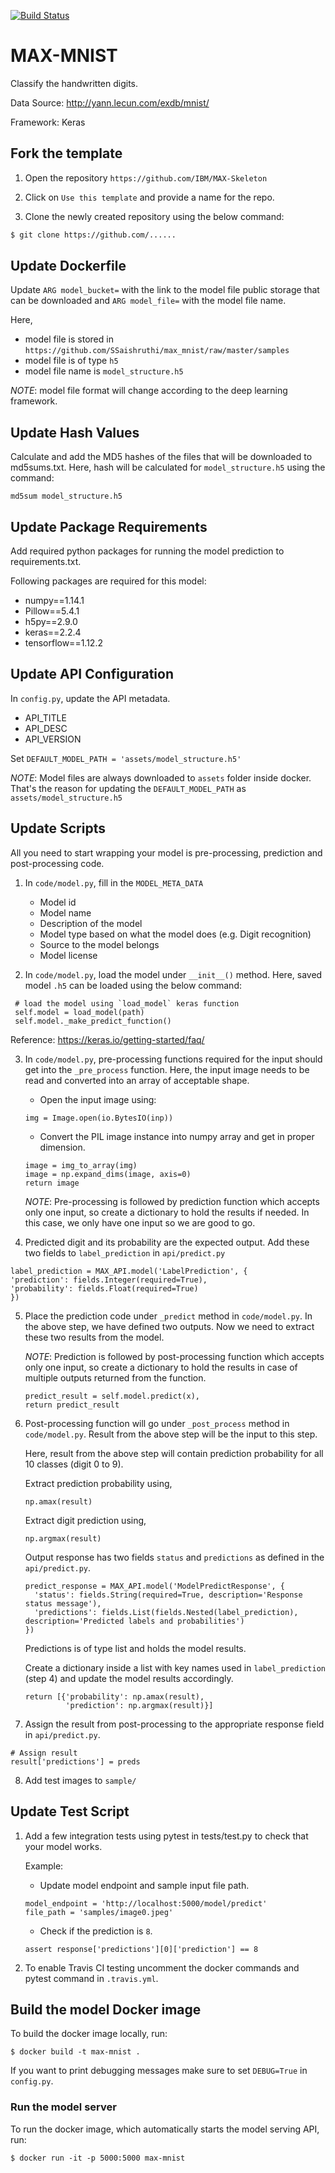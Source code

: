 [![Build Status](https://travis-ci.org/SSaishruthi/max_mnist.svg?branch=master)](https://travis-ci.org/SSaishruthi/max_mnist)

# MAX-MNIST

Classify the handwritten digits. 

Data Source: http://yann.lecun.com/exdb/mnist/

Framework: Keras

## Fork the template

1. Open the repository `https://github.com/IBM/MAX-Skeleton`

2. Click on `Use this template` and provide a name for the repo.

3. Clone the newly created repository using the below command:

```bash
$ git clone https://github.com/......
```

## Update Dockerfile

Update `ARG model_bucket=` with the link to the model file public storage that can be downloaded and 
`ARG model_file=` with the model file name. 
   
Here, 
   - model file is stored in `https://github.com/SSaishruthi/max_mnist/raw/master/samples`
   - model file is of type `h5`
   - model file name is `model_structure.h5`
   
   _NOTE_: model file format will change according to the deep learning framework. 
   

## Update Hash Values

Calculate and add the MD5 hashes of the files that will be downloaded to md5sums.txt. Here, hash will be
calculated for `model_structure.h5` using the command:

```
md5sum model_structure.h5
```

## Update Package Requirements

Add required python packages for running the model prediction to requirements.txt. 

Following packages are required for this model:

   - numpy==1.14.1
   - Pillow==5.4.1
   - h5py==2.9.0
   - keras==2.2.4
   - tensorflow==1.12.2
   

## Update API Configuration

In `config.py`, update the API metadata.

  - API_TITLE 
  - API_DESC 
  - API_VERSION 

Set `DEFAULT_MODEL_PATH = 'assets/model_structure.h5'`

_NOTE_: Model files are always downloaded to `assets` folder inside docker. That's the reason for updating the
`DEFAULT_MODEL_PATH` as `assets/model_structure.h5`

   
## Update Scripts

All you need to start wrapping your model is pre-processing, prediction and post-processing code.


1. In `code/model.py`, fill in the `MODEL_META_DATA` 
       
     - Model id
     - Model name
     - Description of the model
     - Model type based on what the model does (e.g. Digit recognition)
     - Source to the model belongs
     - Model license
  
  
  
2. In `code/model.py`, load the model under `__init__()` method. 
  Here, saved model `.h5` can be loaded using the below command:
  
 ```
  # load the model using `load_model` keras function
  self.model = load_model(path)
  self.model._make_predict_function()
```

Reference:
https://keras.io/getting-started/faq/



3. In `code/model.py`, pre-processing functions required for the input should get into the `_pre_process` function.
  Here, the input image needs to be read and converted into an array of acceptable shape.
  
     - Open the input image using:
     ```
     img = Image.open(io.BytesIO(inp))
     ```
  
     - Convert the PIL image instance into numpy array and get in proper dimension.
     ```
     image = img_to_array(img)
     image = np.expand_dims(image, axis=0)
     return image
     ```
  
     _NOTE_: Pre-processing is followed by prediction function which accepts only one input, 
             so create a dictionary to hold the results if needed. In this case, we only have one input so we
             are good to go.
             
             
  
4. Predicted digit and its probability are the expected output. Add these two fields to `label_prediction` in `api/predict.py` 
  
 ```
 label_prediction = MAX_API.model('LabelPrediction', {
 'prediction': fields.Integer(required=True),
 'probability': fields.Float(required=True)
 })
 ```
 
 
 
5. Place the prediction code under `_predict` method in `code/model.py`.
   In the above step, we have defined two outputs. Now we need to extract these two results 
   from the model. 
  
   _NOTE_: Prediction is followed by post-processing function which accepts only one input, 
           so create a dictionary to hold the results in case of multiple outputs returned from the function.
  
   ```
   predict_result = self.model.predict(x),
   return predict_result
   ```
   
   
6. Post-processing function will go under `_post_process` method in `code/model.py`.
   Result from the above step will be the input to this step. 
  
   Here, result from the above step will contain prediction probability for all 10 classes (digit 0 to 9).
  
   Extract prediction probability using,
  
   ```
   np.amax(result)
   ```
  
   Extract digit prediction using,
  
   ```
   np.argmax(result)
   ```
  
   Output response has two fields `status` and `predictions` as defined in the `api/predict.py`. 
  
   ```
   predict_response = MAX_API.model('ModelPredictResponse', {
     'status': fields.String(required=True, description='Response status message'),
     'predictions': fields.List(fields.Nested(label_prediction), description='Predicted labels and probabilities')
   })
   ```
   Predictions is of type list and holds the model results.
  
   Create a dictionary inside a list with key names used in `label_prediction` (step 4) and update the
   model results accordingly.
  
   ```
   return [{'probability': np.amax(result),
            'prediction': np.argmax(result)}]
   ```



7. Assign the result from post-processing to the appropriate response field in `api/predict.py`.

  ```
  # Assign result
  result['predictions'] = preds
  ```


8. Add test images to `sample/`


## Update Test Script

1. Add a few integration tests using pytest in tests/test.py to check that your model works. 

   Example:

    - Update model endpoint and sample input file path.

    ```
    model_endpoint = 'http://localhost:5000/model/predict'
    file_path = 'samples/image0.jpeg'
    ```

    - Check if the prediction is `8`.

    ```
    assert response['predictions'][0]['prediction'] == 8
    ```

2. To enable Travis CI testing uncomment the docker commands and pytest command in `.travis.yml`.


## Build the model Docker image

To build the docker image locally, run:

```
$ docker build -t max-mnist .
```

If you want to print debugging messages make sure to set `DEBUG=True` in `config.py`.

### Run the model server

To run the docker image, which automatically starts the model serving API, run:

```
$ docker run -it -p 5000:5000 max-mnist
```
